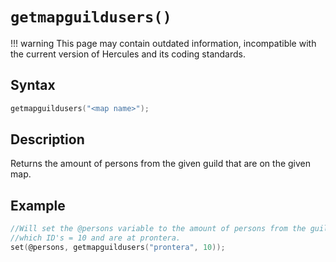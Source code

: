 # `getmapguildusers()`

!!! warning
	This page may contain outdated information, incompatible with the current version of Hercules and its coding standards.

## Syntax

```c
getmapguildusers("<map name>");
```

## Description

Returns the amount of persons from the given guild that are on the given map.

## Example

```c
//Will set the @persons variable to the amount of persons from the guild
//which ID's = 10 and are at prontera.
set(@persons, getmapguildusers("prontera", 10));
```
